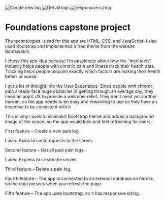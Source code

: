 ![Create new log](https://user-images.githubusercontent.com/10691210/155398137-051f95d8-f123-42a2-8829-f9a7c19fde95.jpg)
![Get all logs](https://user-images.githubusercontent.com/10691210/155398146-c305a06f-faa1-4032-9dd7-1f405ac6abe3.jpg)
![responsive sizing](https://user-images.githubusercontent.com/10691210/155398148-5dd7f023-cb7a-4d2b-b1ca-f4a3f00ba5f5.jpg)
# Foundations capstone project

The technologies I used for this app are HTML, CSS, and JavaScript. I also used Bootstrap and implemented a free theme from the website Bootswatch. 

I chose this app idea because I’m passionate about how the “med tech” industry helps people with chronic pain and illness track their health data. Tracking helps people pinpoint exactly which factors are making their health better or worse.

I put a lot of thought into the User Experience. Since people with chronic pain already face huge obstacles in getting through an average day, they need an app’s UX to provide a welcome relief. They don’t need yet another burden, so the app needs to be easy and rewarding to use so they have an incentive to be consistent with it.

This is why I used a minimalist Bootstrap theme and added a background image of the ocean, so the app would look and feel refreshing for users. 

First feature – Create a new pain log.

I used Axios to send requests to the server.

Second feature – Get all past pain logs.

I used Express to create the server.

Third feature – Delete a pain log.

Fourth feature – The app is connected to an external database on heroku, so the data persists when you refresh the page.

Fifth feature – The app uses bootstrap, so it has responsive sizing.

